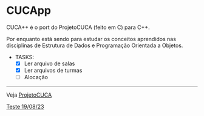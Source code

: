# CUCApp
CUCA++ é o port do ProjetoCUCA (feito em C) para C++.

Por enquanto está sendo para estudar os conceitos aprendidos nas disciplinas de Estrutura de Dados e Programação Orientada a Objetos.

- TASKS:
  - [X] Ler arquivo de salas
  - [X] Ler arquivos de turmas 
  - [ ] Alocação

---
Veja [ProjetoCUCA](https://github.com/erlonL/ProjetoCUCA)

[Teste 19/08/23](https://youtu.be/D_gkuggl95M)
